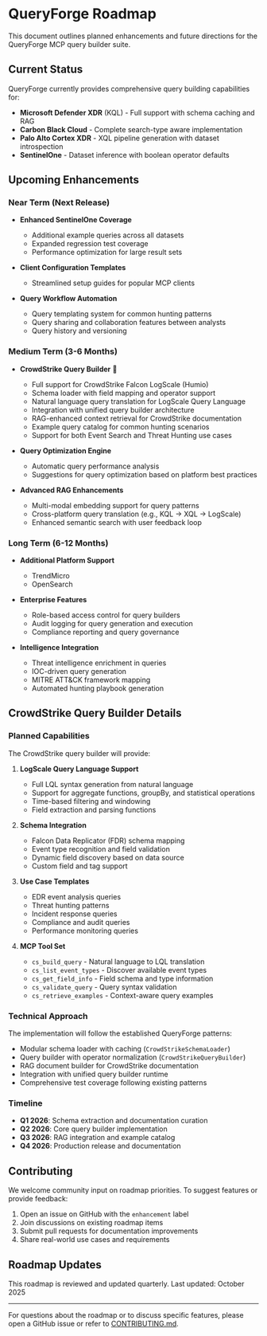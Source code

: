 # QueryForge Roadmap

This document outlines planned enhancements and future directions for the QueryForge MCP query builder suite.

## Current Status

QueryForge currently provides comprehensive query building capabilities for:
- **Microsoft Defender XDR** (KQL) - Full support with schema caching and RAG
- **Carbon Black Cloud** - Complete search-type aware implementation
- **Palo Alto Cortex XDR** - XQL pipeline generation with dataset introspection
- **SentinelOne** - Dataset inference with boolean operator defaults

## Upcoming Enhancements

### Near Term (Next Release)

- **Enhanced SentinelOne Coverage**
  - Additional example queries across all datasets
  - Expanded regression test coverage
  - Performance optimization for large result sets

- **Client Configuration Templates**
  - Streamlined setup guides for popular MCP clients

- **Query Workflow Automation**
  - Query templating system for common hunting patterns
  - Query sharing and collaboration features between analysts
  - Query history and versioning

### Medium Term (3-6 Months)

- **CrowdStrike Query Builder** 🎯
  - Full support for CrowdStrike Falcon LogScale (Humio)
  - Schema loader with field mapping and operator support
  - Natural language query translation for LogScale Query Language
  - Integration with unified query builder architecture
  - RAG-enhanced context retrieval for CrowdStrike documentation
  - Example query catalog for common hunting scenarios
  - Support for both Event Search and Threat Hunting use cases

- **Query Optimization Engine**
  - Automatic query performance analysis
  - Suggestions for query optimization based on platform best practices

- **Advanced RAG Enhancements**
  - Multi-modal embedding support for query patterns
  - Cross-platform query translation (e.g., KQL → XQL → LogScale)
  - Enhanced semantic search with user feedback loop

### Long Term (6-12 Months)

- **Additional Platform Support**
  - TrendMicro
  - OpenSearch

- **Enterprise Features**
  - Role-based access control for query builders
  - Audit logging for query generation and execution
  - Compliance reporting and query governance

- **Intelligence Integration**
  - Threat intelligence enrichment in queries
  - IOC-driven query generation
  - MITRE ATT&CK framework mapping
  - Automated hunting playbook generation

## CrowdStrike Query Builder Details

### Planned Capabilities

The CrowdStrike query builder will provide:

1. **LogScale Query Language Support**
   - Full LQL syntax generation from natural language
   - Support for aggregate functions, groupBy, and statistical operations
   - Time-based filtering and windowing
   - Field extraction and parsing functions

2. **Schema Integration**
   - Falcon Data Replicator (FDR) schema mapping
   - Event type recognition and field validation
   - Dynamic field discovery based on data source
   - Custom field and tag support

3. **Use Case Templates**
   - EDR event analysis queries
   - Threat hunting patterns
   - Incident response queries
   - Compliance and audit queries
   - Performance monitoring queries

4. **MCP Tool Set**
   - `cs_build_query` - Natural language to LQL translation
   - `cs_list_event_types` - Discover available event types
   - `cs_get_field_info` - Field schema and type information
   - `cs_validate_query` - Query syntax validation
   - `cs_retrieve_examples` - Context-aware query examples

### Technical Approach

The implementation will follow the established QueryForge patterns:
- Modular schema loader with caching (`CrowdStrikeSchemaLoader`)
- Query builder with operator normalization (`CrowdStrikeQueryBuilder`)
- RAG document builder for CrowdStrike documentation
- Integration with unified query builder runtime
- Comprehensive test coverage following existing patterns

### Timeline

- **Q1 2026**: Schema extraction and documentation curation
- **Q2 2026**: Core query builder implementation
- **Q3 2026**: RAG integration and example catalog
- **Q4 2026**: Production release and documentation

## Contributing

We welcome community input on roadmap priorities. To suggest features or provide feedback:

1. Open an issue on GitHub with the `enhancement` label
2. Join discussions on existing roadmap items
3. Submit pull requests for documentation improvements
4. Share real-world use cases and requirements

## Roadmap Updates

This roadmap is reviewed and updated quarterly. Last updated: October 2025

---

For questions about the roadmap or to discuss specific features, please open a GitHub issue or refer to [CONTRIBUTING.md](docs/CONTRIBUTING.md).
